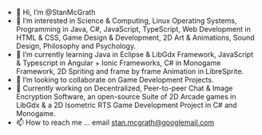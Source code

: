 - 👋 Hi, I’m @StanMcGrath
- 👀 I’m interested in Science & Computing, Linux Operating Systems, Programming in Java, C#, JavaScript, TypeScript, Web Development in HTML & CSS, Game Design & Development, 2D Art & Animations, Sound Design, Philosophy and Psychology.
- 🌱 I’m currently learning Java in Eclipse & LibGdx Framework, JavaScript & Typescript in Angular + Ionic Frameworks, C# in Monogame Framework, 2D Spriting and frame by frame Animation in LibreSprite.
- 💞️ I’m looking to collaborate on Game Development Projects.
- 💞️ Currently working on Decentralized, Peer-to-peer Chat & Image Encryption Software, an open-source Suite of 2D Arcade games in LibGdx & a 2D Isometric RTS Game Development Project in C# and Monogame.
- 📫 How to reach me ... email stan.mcgrath@googlemail.com

<!---
StanMcGrath/StanMcGrath is a ✨ special ✨ repository because its `README.md` (this file) appears on your GitHub profile.
You can click the Preview link to take a look at your changes.
--->
